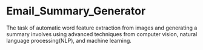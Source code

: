 # Email_Summary_Generator
The task of automatic word feature extraction from images and generating a summary involves using advanced  techniques from computer vision, natural language processing(NLP), and machine learning. 
